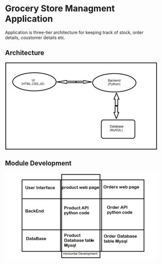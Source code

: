 
# Grocery Store Managment Application

Application is three-tier architecture for keeping track of stock, order details, coustomer details etc.

## Architecture

![image info](images/Architechture.png)

## Module Development

![image info](images/ModuleDevelopment.png)

<style type="text/css">
    img {
        width: 500px;
    }
</style>